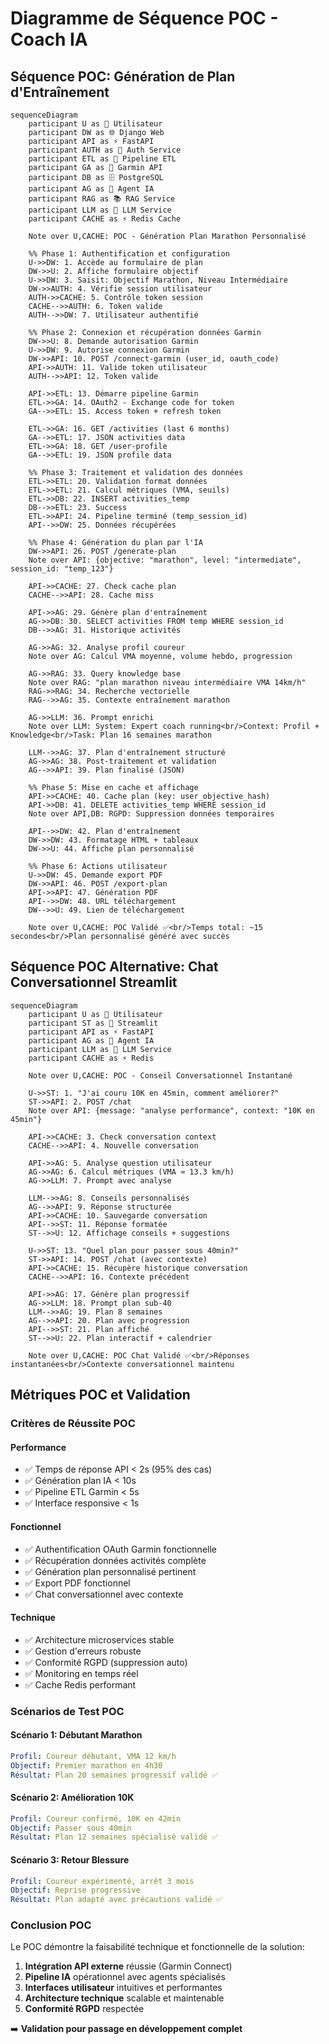 # Diagramme de Séquence POC - Coach IA

## Séquence POC: Génération de Plan d'Entraînement

```mermaid
sequenceDiagram
    participant U as 👤 Utilisateur
    participant DW as 🌐 Django Web
    participant API as ⚡ FastAPI
    participant AUTH as 🔐 Auth Service
    participant ETL as 🔄 Pipeline ETL
    participant GA as 🏃 Garmin API
    participant DB as 🗄️ PostgreSQL
    participant AG as 🤖 Agent IA
    participant RAG as 📚 RAG Service
    participant LLM as 🧠 LLM Service
    participant CACHE as ⚡ Redis Cache

    Note over U,CACHE: POC - Génération Plan Marathon Personnalisé
    
    %% Phase 1: Authentification et configuration
    U->>DW: 1. Accède au formulaire de plan
    DW->>U: 2. Affiche formulaire objectif
    U->>DW: 3. Saisit: Objectif Marathon, Niveau Intermédiaire
    DW->>AUTH: 4. Vérifie session utilisateur
    AUTH->>CACHE: 5. Contrôle token session
    CACHE-->>AUTH: 6. Token valide
    AUTH-->>DW: 7. Utilisateur authentifié
    
    %% Phase 2: Connexion et récupération données Garmin
    DW->>U: 8. Demande autorisation Garmin
    U->>DW: 9. Autorise connexion Garmin
    DW->>API: 10. POST /connect-garmin (user_id, oauth_code)
    API->>AUTH: 11. Valide token utilisateur
    AUTH-->>API: 12. Token valide
    
    API->>ETL: 13. Démarre pipeline Garmin
    ETL->>GA: 14. OAuth2 - Exchange code for token
    GA-->>ETL: 15. Access token + refresh token
    
    ETL->>GA: 16. GET /activities (last 6 months)
    GA-->>ETL: 17. JSON activities data
    ETL->>GA: 18. GET /user-profile
    GA-->>ETL: 19. JSON profile data
    
    %% Phase 3: Traitement et validation des données
    ETL->>ETL: 20. Validation format données
    ETL->>ETL: 21. Calcul métriques (VMA, seuils)
    ETL->>DB: 22. INSERT activities_temp
    DB-->>ETL: 23. Success
    ETL->>API: 24. Pipeline terminé (temp_session_id)
    API-->>DW: 25. Données récupérées
    
    %% Phase 4: Génération du plan par l'IA
    DW->>API: 26. POST /generate-plan
    Note over API: {objective: "marathon", level: "intermediate", session_id: "temp_123"}
    
    API->>CACHE: 27. Check cache plan
    CACHE-->>API: 28. Cache miss
    
    API->>AG: 29. Génère plan d'entraînement
    AG->>DB: 30. SELECT activities FROM temp WHERE session_id
    DB-->>AG: 31. Historique activités
    
    AG->>AG: 32. Analyse profil coureur
    Note over AG: Calcul VMA moyenne, volume hebdo, progression
    
    AG->>RAG: 33. Query knowledge base
    Note over RAG: "plan marathon niveau intermédiaire VMA 14km/h"
    RAG->>RAG: 34. Recherche vectorielle
    RAG-->>AG: 35. Contexte entraînement marathon
    
    AG->>LLM: 36. Prompt enrichi
    Note over LLM: System: Expert coach running<br/>Context: Profil + Knowledge<br/>Task: Plan 16 semaines marathon
    
    LLM-->>AG: 37. Plan d'entraînement structuré
    AG->>AG: 38. Post-traitement et validation
    AG-->>API: 39. Plan finalisé (JSON)
    
    %% Phase 5: Mise en cache et affichage
    API->>CACHE: 40. Cache plan (key: user_objective_hash)
    API->>DB: 41. DELETE activities_temp WHERE session_id
    Note over API,DB: RGPD: Suppression données temporaires
    
    API-->>DW: 42. Plan d'entraînement
    DW->>DW: 43. Formatage HTML + tableaux
    DW->>U: 44. Affiche plan personnalisé
    
    %% Phase 6: Actions utilisateur
    U->>DW: 45. Demande export PDF
    DW->>API: 46. POST /export-plan
    API->>API: 47. Génération PDF
    API-->>DW: 48. URL téléchargement
    DW-->>U: 49. Lien de téléchargement
    
    Note over U,CACHE: POC Validé ✅<br/>Temps total: ~15 secondes<br/>Plan personnalisé généré avec succès
```

## Séquence POC Alternative: Chat Conversationnel Streamlit

```mermaid
sequenceDiagram
    participant U as 👤 Utilisateur
    participant ST as 💬 Streamlit
    participant API as ⚡ FastAPI
    participant AG as 🤖 Agent IA
    participant LLM as 🧠 LLM Service
    participant CACHE as ⚡ Redis

    Note over U,CACHE: POC - Conseil Conversationnel Instantané
    
    U->>ST: 1. "J'ai couru 10K en 45min, comment améliorer?"
    ST->>API: 2. POST /chat
    Note over API: {message: "analyse performance", context: "10K en 45min"}
    
    API->>CACHE: 3. Check conversation context
    CACHE-->>API: 4. Nouvelle conversation
    
    API->>AG: 5. Analyse question utilisateur
    AG->>AG: 6. Calcul métriques (VMA ≈ 13.3 km/h)
    AG->>LLM: 7. Prompt avec analyse
    
    LLM-->>AG: 8. Conseils personnalisés
    AG-->>API: 9. Réponse structurée
    API->>CACHE: 10. Sauvegarde conversation
    API-->>ST: 11. Réponse formatée
    ST-->>U: 12. Affichage conseils + suggestions
    
    U->>ST: 13. "Quel plan pour passer sous 40min?"
    ST->>API: 14. POST /chat (avec contexte)
    API->>CACHE: 15. Récupère historique conversation
    CACHE-->>API: 16. Contexte précédent
    
    API->>AG: 17. Génère plan progressif
    AG->>LLM: 18. Prompt plan sub-40
    LLM-->>AG: 19. Plan 8 semaines
    AG-->>API: 20. Plan avec progression
    API-->>ST: 21. Plan affiché
    ST-->>U: 22. Plan interactif + calendrier
    
    Note over U,CACHE: POC Chat Validé ✅<br/>Réponses instantanées<br/>Contexte conversationnel maintenu
```

## Métriques POC et Validation

### Critères de Réussite POC

#### Performance
- ✅ Temps de réponse API < 2s (95% des cas)
- ✅ Génération plan IA < 10s 
- ✅ Pipeline ETL Garmin < 5s
- ✅ Interface responsive < 1s

#### Fonctionnel
- ✅ Authentification OAuth Garmin fonctionnelle
- ✅ Récupération données activités complète
- ✅ Génération plan personnalisé pertinent
- ✅ Export PDF fonctionnel
- ✅ Chat conversationnel avec contexte

#### Technique
- ✅ Architecture microservices stable
- ✅ Gestion d'erreurs robuste
- ✅ Conformité RGPD (suppression auto)
- ✅ Monitoring en temps réel
- ✅ Cache Redis performant

### Scénarios de Test POC

#### Scénario 1: Débutant Marathon
```yaml
Profil: Coureur débutant, VMA 12 km/h
Objectif: Premier marathon en 4h30
Résultat: Plan 20 semaines progressif validé ✅
```

#### Scénario 2: Amélioration 10K
```yaml
Profil: Coureur confirmé, 10K en 42min
Objectif: Passer sous 40min
Résultat: Plan 12 semaines spécialisé validé ✅
```

#### Scénario 3: Retour Blessure
```yaml
Profil: Coureur expérimenté, arrêt 3 mois
Objectif: Reprise progressive
Résultat: Plan adapté avec précautions validé ✅
```

### Conclusion POC

Le POC démontre la faisabilité technique et fonctionnelle de la solution:

1. **Intégration API externe** réussie (Garmin Connect)
2. **Pipeline IA** opérationnel avec agents spécialisés
3. **Interfaces utilisateur** intuitives et performantes
4. **Architecture technique** scalable et maintenable
5. **Conformité RGPD** respectée

➡️ **Validation pour passage en développement complet**